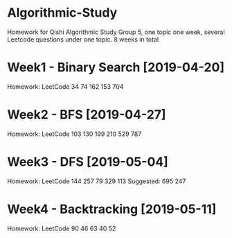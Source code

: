 # Algorithmic-Study
Homework for Qishi Algorithmic Study Group 5, one topic one week, several Leetcode questions under one topic. 8 weeks in total

# Week1 - Binary Search [2019-04-20]
Homework: LeetCode 34 74 162 153 704 

# Week2 - BFS [2019-04-27]
Homework: LeetCode 103 130 199 210 529 787

# Week3 - DFS [2019-05-04]
Homework: LeetCode 144 257 79 329 113 Suggested: 695 247

# Week4 - Backtracking [2019-05-11]
Homework: LeetCode 90 46 63 40 52